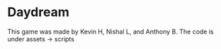 # Daydream

This game was made by Kevin H, Nishal L, and Anthony B. The code is under assets -> scripts
